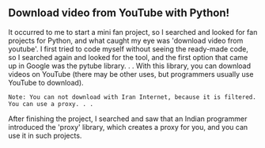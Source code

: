 ## Download video from YouTube with Python!
<p align='center'>

It occurred to me to start a mini fan project, so I searched and looked for fan projects for Python, and what caught my eye was 'download video from youtube'. I first tried to code myself without seeing the ready-made code, so I searched again and looked for the tool, and the first option that came up in Google was the pytube library. . .
With this library, you can download videos on YouTube (there may be other uses, but programmers usually use YouTube to download).

    Note: You can not download with Iran Internet, because it is filtered. You can use a proxy. . .

After finishing the project, I searched and saw that an Indian programmer introduced the 'proxy' library, which creates a proxy for you, and you can use it in such projects.
</p>
